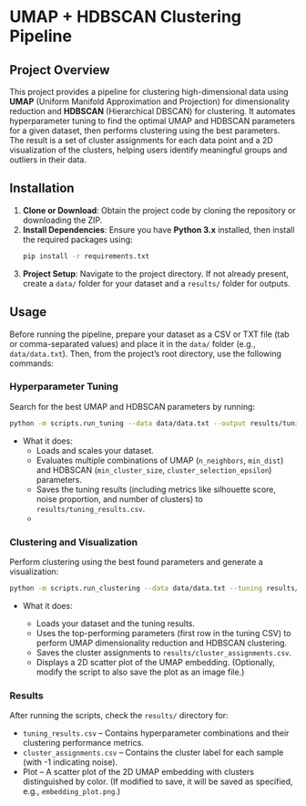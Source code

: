 # UMAP + HDBSCAN Clustering Pipeline

## Project Overview
This project provides a pipeline for clustering high-dimensional data using **UMAP** (Uniform Manifold Approximation and Projection) for dimensionality reduction and **HDBSCAN** (Hierarchical DBSCAN) for clustering. It automates hyperparameter tuning to find the optimal UMAP and HDBSCAN parameters for a given dataset, then performs clustering using the best parameters. The result is a set of cluster assignments for each data point and a 2D visualization of the clusters, helping users identify meaningful groups and outliers in their data.


## Installation
1. **Clone or Download**: Obtain the project code by cloning the repository or downloading the ZIP.
2. **Install Dependencies**: Ensure you have **Python 3.x** installed, then install the required packages using:
   ```bash
   pip install -r requirements.txt
   ```
3. **Project Setup**: Navigate to the project directory. If not already present, create a `data/` folder for your dataset and a `results/` folder for outputs.


## Usage
Before running the pipeline, prepare your dataset as a CSV or TXT file (tab or comma-separated values) and place it in the `data/` folder (e.g., `data/data.txt`). Then, from the project’s root directory, use the following commands:

### Hyperparameter Tuning
Search for the best UMAP and HDBSCAN parameters by running:
```bash
python -m scripts.run_tuning --data data/data.txt --output results/tuning_results.csv
```

- What it does:
    - Loads and scales your dataset.
    - Evaluates multiple combinations of UMAP (`n_neighbors`, `min_dist`) and HDBSCAN (`min_cluster_size`, `cluster_selection_epsilon`) parameters.
    - Saves the tuning results (including metrics like silhouette score, noise proportion, and number of clusters) to `results/tuning_results.csv`.
    - 

### Clustering and Visualization
Perform clustering using the best found parameters and generate a visualization:
```bash
python -m scripts.run_clustering --data data/data.txt --tuning results/tuning_results.csv --assignments results/cluster_assignments.csv
```

- What it does:

    - Loads your dataset and the tuning results.
    - Uses the top-performing parameters (first row in the tuning CSV) to perform UMAP dimensionality reduction and HDBSCAN clustering.
    - Saves the cluster assignments to `results/cluster_assignments.csv`.
    - Displays a 2D scatter plot of the UMAP embedding. (Optionally, modify the script to also save the plot as an image file.)


### Results

After running the scripts, check the `results/` directory for:

- `tuning_results.csv` – Contains hyperparameter combinations and their clustering performance metrics.
- `cluster_assignments.csv` – Contains the cluster label for each sample (with -1 indicating noise).
- Plot – A scatter plot of the 2D UMAP embedding with clusters distinguished by color. (If modified to save, it will be saved as specified, e.g., `embedding_plot.png`.)

    